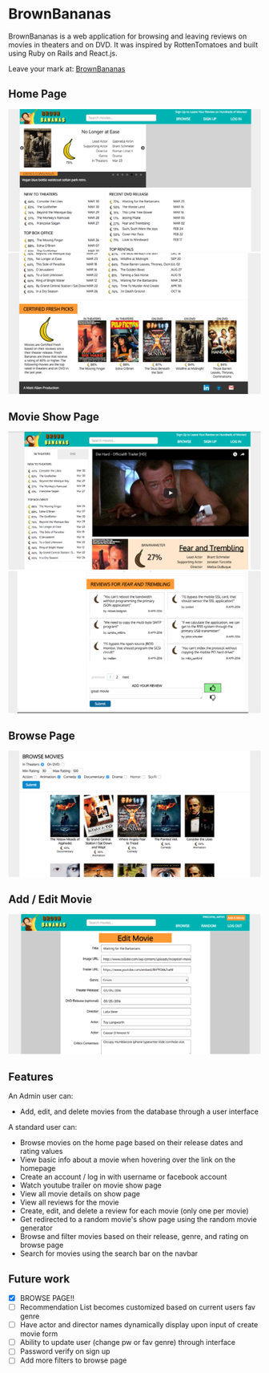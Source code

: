 # BrownBananas

BrownBananas is a web application for browsing and leaving reviews on movies in theaters and on DVD.
It was inspired by RottenTomatoes and built using Ruby on Rails and React.js.

Leave your mark at: [BrownBananas][heroku]

[heroku]: http://www.brownbananas.win/


## Home Page
![home1]
![home2]

## Movie Show Page
![showinfo]
![showreview]

## Browse Page
![browse]

## Add / Edit Movie
![edit]

[home1]: ./docs/final/HomePage-Top.png
[home2]: ./docs/final/HomePage-Bottom.png
[showinfo]: ./docs/final/ShowPage-Info.png
[showreview]: ./docs/final/ShowPage-Reviews.png
[browse]: ./docs/final/BrowsePage.png
[edit]: ./docs/final/Edit-Movie.png

## Features

An Admin user can:
- Add, edit, and delete movies from the database through a user interface

A standard user can:
- Browse movies on the home page based on their release dates and rating values
- View basic info about a movie when hovering over the link on the homepage
- Create an account / log in with username or facebook account
- Watch youtube trailer on movie show page
- View all movie details on show page
- View all reviews for the movie
- Create, edit, and delete a review for each movie (only one per movie)
- Get redirected to a random movie's show page using the random movie generator
- Browse and filter movies based on their release, genre, and rating on browse page
- Search for movies using the search bar on the navbar

## Future work

- [x] BROWSE PAGE!!
- [ ] Recommendation List becomes customized based on current users fav genre
- [ ] Have actor and director names dynamically display upon input of create movie form
- [ ] Ability to update user (change pw or fav genre) through interface
- [ ] Password verify on sign up
- [ ] Add more filters to browse page

<!--

- [x] Create an account
- [x] Log in / Log out
- [x] View show page for any movie in the db
- [x] Add a rating to a movie, by applying an up/down vote and optional text
- [x] An admin user can create/edit/delete movies from the db
- [x] Browse movies and filter results based on genre, Banana Rating, release date, etc.(done last)

## Design Docs
* [View Wireframes][views]
* [React Components][components]
* [Flux Stores][stores]
* [API endpoints][api-endpoints]
* [DB schema][schema]

[views]: ./docs/views.md
[components]: ./docs/components.md
[stores]: ./docs/stores.md
[api-endpoints]: ./docs/api-endpoints.md
[schema]: ./docs/schema.md

## Implementation Timeline


### Phase 1: Backend setup and User Authentication (0.5 days)

**Objective:** Functioning rails project with Authentication

- [x] create new project
- [x] setup Heroku
- [x] create `User` model
- [x] authentication

### Phase 2: Movie Model, API, and basic APIUtil (1 days)

**Objective:** Movies can be created, read, edited, indexed and destroyed through
the API.

- [x] create `Movie` model
- [x] seed the database with a small amount of test data
- [x] CRUD API for movies (`MoviesController`)
- [x] Movie Query methods for Movie#index, Movie#show
- [x] jBuilder views for movies

### Phase 3: Review Model, API, and basic APIUtil (0.5 days)

**Objective:** Reviews can be created and edited through the API.

- [x] create `Review` model
- [x] seed the database with a small amount of test data
- [x] CE API for reviews (`ReviewsController`)

### Phase 4: Frontend Architecture and Router (0.5 days)

- [x] setup Webpack & Flux scaffold
- [x] setup `APIUtil` for movies
- [x] setup `APIUtil` for reviews
- [x] setup `APIUtil` for users/sessions
- [x] setup the flux loop with skeleton files
- [x] setup React Router

### Phase 5: Movie Create / Edit form (0.5 days)

**Objective:** Movies can be created and edited with the user interface.

- [x] create MovieCreateForm component
- [x] saves movies to db after submitting form
- [x] basic styling on movie creation form

### Phase 6: Navbar / footer (0.5 days)

**Objective:** Create navbar / footer components.

- [x] searchbar dynamically shows movies matching search
- [x] create buttons for browse, log-in, and sign-up
- [x] Show button to create movie if current user is admin

### Phase 7: Log In / Sign Up (0.5 days)

**Objective:** Create log in / sign up form.

- [x] signs a user in upon submission
- [x] basic styling

### Phase 8: Home Page (1.5 day)

**Objective:** Create all components for homepage.

- build out API, Flux loop, and components for:
  - [x] BoxOfficeIterator
  - [x] MovieListTable
  - [x] MovieListItem
  - [x] MovieListItemPic
- [x] Basic styling

### Phase 9: Movie Show Page (1.5 days)

**Objective:** Create all components for movie show page.

- build out API, Flux loop, and components for:
  - [x] Sidebar
  - [x] Trailer
  - [x] BasicInfo
  - [x] Detail Info
  - [x] Review List
  - [x] ReviewListItem
  - [x] ReviewInputForm
  - [x] Show button to edit / delete movie if current user is admin
- [x] Basic styling

### Phase 10: Detail Styling of Home Page (1 days)

- [x] Iterator
- [x] MovieListTables
- [x] MovieListItems
- [x] RecommendationList
- [x] MovieListItemPic

### Phase 11: Detail Styling of Show Page (1 days)

- [x] Sidebar
- [x] Trailer
- [x] BasicInfo
- [x] Detail Info
- [x] Review List
- [x] ReviewListItem
- [x] ReviewInputForm


### Bonus Features (TBD)
- [x] BROWSE PAGE!! (will be done)
- [ ] Recommendation List becomes customized based on current users fav genre
- [ ] Have actor and director names dynamically display upon input of create movie form
- [ ] Ability to update user (change pw or fav genre)
- [ ] Password verify on sign up -->
